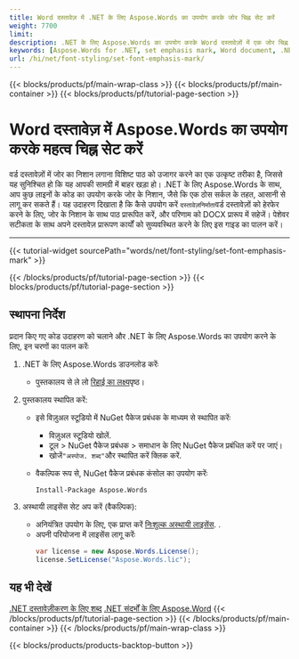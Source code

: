 ```yaml
---
title: Word दस्तावेज़ में .NET के लिए Aspose.Words का उपयोग करके जोर चिह्न सेट करें 
weight: 7700
limit: 
description: .NET के लिए Aspose.Words का उपयोग करके Word दस्तावेज़ों में एक जोर चिह्न कैसे सेट करें सीखें। इस चरण-दर-चरण गाइड में स्थापना निर्देश और उदाहरण कोड शामिल हैं।
keywords: [Aspose.Words for .NET, set emphasis mark, Word document, .NET library, document formatting, Word automation, C# examples]
url: /hi/net/font-styling/set-font-emphasis-mark/
---
```

{{< blocks/products/pf/main-wrap-class >}}
{{< blocks/products/pf/main-container >}}
{{< blocks/products/pf/tutorial-page-section >}}

# Word दस्तावेज़ में Aspose.Words का उपयोग करके महत्व चिह्न सेट करें

वर्ड दस्तावेज़ों में जोर का निशान लगाना विशिष्ट पाठ को उजागर करने का एक उत्कृष्ट तरीका है, जिससे यह सुनिश्चित हो कि यह आपकी सामग्री में बाहर खड़ा हो। .NET के लिए Aspose.Words के साथ, आप कुछ लाइनों के कोड का उपयोग करके जोर के निशान, जैसे कि एक ठोस सर्कल के तहत, आसानी से लागू कर सकते हैं। यह उदाहरण दिखाता है कि कैसे उपयोग करें `दस्तावेज़निर्माता`वर्ड दस्तावेज़ों को हेरफेर करने के लिए, जोर के निशान के साथ पाठ प्रारूपित करें, और परिणाम को DOCX प्रारूप में सहेजें। पेशेवर सटीकता के साथ अपने दस्तावेज़ प्रारूपण कार्यों को सुव्यवस्थित करने के लिए इस गाइड का पालन करें।

---
{{< tutorial-widget sourcePath="words/net/font-styling/set-font-emphasis-mark" >}}

{{< /blocks/products/pf/tutorial-page-section >}}
{{< blocks/products/pf/tutorial-page-section >}}
## स्थापना निर्देश  
प्रदान किए गए कोड उदाहरण को चलाने और .NET के लिए Aspose.Words का उपयोग करने के लिए, इन चरणों का पालन करेंः  

1. .NET के लिए Aspose.Words डाउनलोड करेंः  
   * पुस्तकालय से ले लो [रिहाई का लक्ष्य](https://releases.aspose.com/words/net/)पृष्ठ।  

2. पुस्तकालय स्थापित करें:  
   * इसे विज़ुअल स्टूडियो में NuGet पैकेज प्रबंधक के माध्यम से स्थापित करेंः  
     * विज़ुअल स्टूडियो खोलें.  
     * टूल > NuGet पैकेज प्रबंधक > समाधान के लिए NuGet पैकेज प्रबंधित करें पर जाएं।  
     * खोजें`"अस्पोज. शब्द"`और स्थापित करें क्लिक करें.  

   * वैकल्पिक रूप से, NuGet पैकेज प्रबंधक कंसोल का उपयोग करेंः  
     ```shell
     Install-Package Aspose.Words
     ```  

3. अस्थायी लाइसेंस सेट अप करें (वैकल्पिक):  
   * अनियंत्रित उपयोग के लिए, एक प्राप्त करें [निःशुल्क अस्थायी लाइसेंस](https://purchase.aspose.com/temporary-license/). .  
   * अपनी परियोजना में लाइसेंस लागू करेंः  
     ```csharp
     var license = new Aspose.Words.License();
     license.SetLicense("Aspose.Words.lic");
     ```  
   
## यह भी देखें
[.NET दस्तावेज़ीकरण के लिए शब्द](https://docs.aspose.com/words/net/)
[.NET संदर्भों के लिए Aspose.Word](https://reference.aspose.com/words/net/)
{{< /blocks/products/pf/tutorial-page-section >}}
{{< /blocks/products/pf/main-container >}}
{{< /blocks/products/pf/main-wrap-class >}}

{{< blocks/products/products-backtop-button >}}